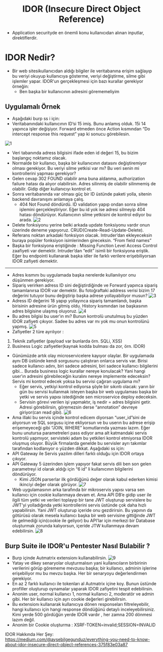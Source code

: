 <h1 align="center">IDOR (Insecure Direct Object Reference)</h1>

- Application securityde en önemli konu kullanıcıdan alınan inputlar, direktiflerdir.

# IDOR Nedir?
- Bir web sitesikullanıcıdan aldığı bilgiler ile veritabanına erişim sağlayıp bu veriyi okuyup kullanıcıya gösterme, veriyi değiştirme, silme gibi işlemler yapar. IDOR'un gerçekleşmesi için bazı kurallar gerekiyor örneğin: 
  - Ben başka bir kullanıcının adresini görememeliyim

## Uygulamalı Örnek
- Aşağıdaki burp ss i için: 
- Veritabanındaki kullanıcının ID’si 15 imiş. Bunu anlamış olduk. 15i 14 yapınca işler değişiyor. Forward etmeden önce Action kısmından “Do intercept response this request” yap ki sonucu görebilesin.

![1](https://github.com/grealyve/MDISec-Web-Security-and-Hacking-Notes/assets/41903311/1b091bd7-69ae-4b88-a26e-f388e085e448)
  - Veri tabanında adress bilgisini ifade eden id değeri 15, bu bizim başlangıç noktamız olacak.
- Normalde bir kullanıcı, başka bir kullanıcının datasını değiştiremiyor olması gerekiyor. Bu veriyi silme yetkisi var mı? Bu veri senin mi kontrollerini yapması gerekiyor?
- Gelen cevap 302 FOUND olabilir ama buna aldanma, authorization failure hatası da alıyor olabilirsin. Adres silinmiş de olabilir silinmemiş de olabilir. Gidip diğer kullanıcıyı kontrol et. 
- Sonra veritabanında var olması güç bir ID üstünde paketi yolla, sitenin backend davranışını anlamaya çalış. 
  - 404 Not Found döndürdü. ID validation yapıp ondan sonra silme işlemini gerçekleştiriyor. Eğer bu id yok ise adresi silmeyip 404 hatası döndürüyor. Kullanıcının silme yetkisini de kontrol ediyor bu arada. 
![2](https://github.com/grealyve/MDISec-Web-Security-and-Hacking-Notes/assets/41903311/2b1991f9-f3b8-4559-847f-f8d365221791)
- Delete fonksiyonu yerine belki arkada update fonksiyonu vardır onun üzerinde deneme yapıyoruz. CRUD(Create-Read-Update-Delete).
- Referans noktan arkadaki fonksiyon olacak. Intruder’dan ekleyeceksin buraya popüler fonksiyon isimlerinden gireceksin. “From field names”
- Başka bir fonksiyona eriştiğinde : Missing Function Level Access Control zaafiyeti var demektir. Intruder’dan “edit” isimli bir fonksiyona eriştik. Eğer bu endpointi kullanarak başka idler ile farklı verilere erişebiliyorsan IDOR zafiyeti demektir.
------------
- Adres kısmını bu uygulamada başka nerelerde kullanılıyor onu düşünmen gerekiyor.
- Sipariş verirken adress ID sini değiştirdiğinde ve Forward yapınca sipariş tamamlanırsa IDOR var demektir. Bu fotoğraftaki address verisi bizim 17 değerini tutuyor bunu değiştirip başka adrese yollayabiliyor musun?
![3](https://github.com/grealyve/MDISec-Web-Security-and-Hacking-Notes/assets/41903311/e0520726-b364-4356-a5cb-0cb085e91e9a)
- Adress ID değerini 18 yapıp yollayınca sipariş tamamlandı, başka birisinin adresine ürün gitmiş oldu. History kısmından ise başkasının adres bilgisine ulaşmış oluyoruz.
![4](https://github.com/grealyve/MDISec-Web-Security-and-Hacking-Notes/assets/41903311/1dfbd479-b258-4d15-a201-579ac9314e2b)
- Bu adres bilgisi bu user’ın mı? Bunun kontrolü unutulmuş bu yüzden IDOR zafiyeti çıkıyor. Sadee bu adres var mı yok mu onun kontrolünü yapmış.
![5](https://github.com/grealyve/MDISec-Web-Security-and-Hacking-Notes/assets/41903311/53e4c8a8-e54a-44a9-9b41-08f079b958b5)
- Zafiyetler 2 türe ayrılıyor :
1) Teknik zafiyetler (payload var bunlarda örn. SQLi, XSS)
2) Business Logic zafiyetler(kaynak kodda bulması da zor, örn. IDOR)

- Günümüzde artık olay microservicelere kayıyor olaylar. Bir uygulamada aynı DB üstünde kendi sorgusunu çalıştıran onlarca servis var. Birisi sadece kullanıcı adını, biri sadece adresini, biri sadece kullanıcı bilgilerini gibi… Burada business logic kurallar nereye konulacak? Yani hangi user’ın adresini görebileceğin kuralını nereye implemente edeceksin? Servis mi kontrol edecek yoksa bu servisi çağıran uygulama mı?
  - Eğer servis, yetkiyi kontrol ediyorsa şöyle bir sıkıntı olacak: yarın bir gün bu servisi kullanmak isteyen başka bir web uygulaması başka bir yetki ve servis yapısı istediğinde sen microservice deploy edeceksin. 
  - Servisin görevi verilen işi yapmaktır, iş nedir = adres bilgisini getir. Adresi görebilirsin, göremezsin derse “annotation” devreye giriyor(can read gibi).
![6](https://github.com/grealyve/MDISec-Web-Security-and-Hacking-Notes/assets/41903311/732978d1-69bd-4973-a441-49bbb606cccb)
- Ama illaki bu servis içinde kontrol edicem diyorsan “user_id”sini de alıyorsun ve SQL sorgusu içine ekliyorsun ve bu userın bu adrese erişip erişemeyeceği gibi “JOIN, WHERE” komutlarında yazması lazım. Eğer bunu unutursa parametreleri pass ediyor ama alt katmandaki servis kontrolü yapmıyor, servisteki adam bu yetkileri kontrol etmiyorsa IDOR oluşmuş oluyor. Büyük firmalarda genelde bu servisler ayrı takımlar tarafından kodlanıyor o yüzden dikkat.
Aşağıdaki ss için: 
- API Gateway ile Servis yazılım dilleri farklı olduğu için IDOR ortaya çıkıyor.
- API Gateway 5 üzerinden işlem yapıyor fakat servis dili ben son gelen parametreyi id olarak aldığı için “6 id” li kullanıcının bilgilerini döndürüyor.
    - Kimi JSON parserlar ilk gördüğünü değer olarak kabul ederken kimisi ikinciyi değer olarak görüyor.
![7](https://github.com/grealyve/MDISec-Web-Security-and-Hacking-Notes/assets/41903311/ddb3ca42-a210-4eba-9e79-dffb0f0ffaca)
- Web uygulamasının arka tarafında bir mikroservis yapısı varsa sen kullanıcı için cookie kullanmaya devam et. Ama API DB’e gidip user ile ilgili tüm yetki ve verileri toplayıp bir tane JWT oluşturup servislere bu JWT’yi yolladığında yetki kontrollerini servis üstünde çok daha hızlı yapabilirsin. Yani JWT oluşturup içeride onu gezdirirsin. Bu yapının da götürüsü olarak mesela kullanıcı başka bir web servisine gittiğinde JWT ile gelmediği için(cookie ile geliyor) bu API’lar için merkezi bir Database oluşturmak zorunda kalıyorsun, içeride JTW kullanmaya devam edebilirsin.
![8](https://github.com/grealyve/MDISec-Web-Security-and-Hacking-Notes/assets/41903311/d6ca5fef-642d-420b-9824-f7c690a199e9)

## Burp Suite ile IDOR'u Pentester Nasıl Bulabilir ? 
- Burp içinde Autmatrix extensionı kullanabilirsin.
![9](https://github.com/grealyve/MDISec-Web-Security-and-Hacking-Notes/assets/41903311/9a50299f-635e-49c0-8f7f-6146d1059d26)
- Yatay ve dikey senaryolar oluşturmalısın yani kullanıcıların birbirinin verilerini görüp görememe mevzusu başka; bir kullanıcı, adminin işlerine erişebiliyor mu bu mevzu başka. Her bir senaryoyu değerlendirmen gerekiyor.
- En az 2 farklı kullanıcı ile tokenları al Autmatrix içine koy. Bunun üstünde profiller oluşturup oynamalar yaparak IDOR zafiyetini tespit edebilirsin.
- Anonim user, normal kullanıcı 1, normal kullanıcı 2, moderatör ve admin gibi. Her bir kullanıcı için ayrı cookie değerleri girebilirsin.
- Bu extensionı kullanarak kullanıcıya dönen responseları filtreleyebilir, hangi kullanıcı için hangi response döndüğünü detaylı inceleyebilirsiniz. Kimi yerde 500 gördüğün yerde IDOR vardır , her zamna 200 dönmesi lazım değil.
- Anonim bir Cookie oluşturma : XSRF-TOKEN=invalid;SESSION=INVALID

IDOR Hakkında Her Şey: https://medium.com/@aysebilgegunduz/everything-you-need-to-know-about-idor-insecure-direct-object-references-375f83e03a87
